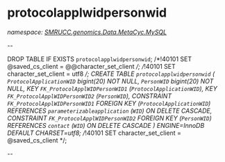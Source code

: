 ﻿# protocolapplwidpersonwid
_namespace: [SMRUCC.genomics.Data.MetaCyc.MySQL](./index.md)_

--
 
 DROP TABLE IF EXISTS `protocolapplwidpersonwid`;
 /*!40101 SET @saved_cs_client = @@character_set_client */;
 /*!40101 SET character_set_client = utf8 */;
 CREATE TABLE `protocolapplwidpersonwid` (
 `ProtocolApplicationWID` bigint(20) NOT NULL,
 `PersonWID` bigint(20) NOT NULL,
 KEY `FK_ProtocolApplWIDPersonWID1` (`ProtocolApplicationWID`),
 KEY `FK_ProtocolApplWIDPersonWID2` (`PersonWID`),
 CONSTRAINT `FK_ProtocolApplWIDPersonWID1` FOREIGN KEY (`ProtocolApplicationWID`) REFERENCES `parameterizableapplication` (`WID`) ON DELETE CASCADE,
 CONSTRAINT `FK_ProtocolApplWIDPersonWID2` FOREIGN KEY (`PersonWID`) REFERENCES `contact` (`WID`) ON DELETE CASCADE
 ) ENGINE=InnoDB DEFAULT CHARSET=utf8;
 /*!40101 SET character_set_client = @saved_cs_client */;
 
 --




